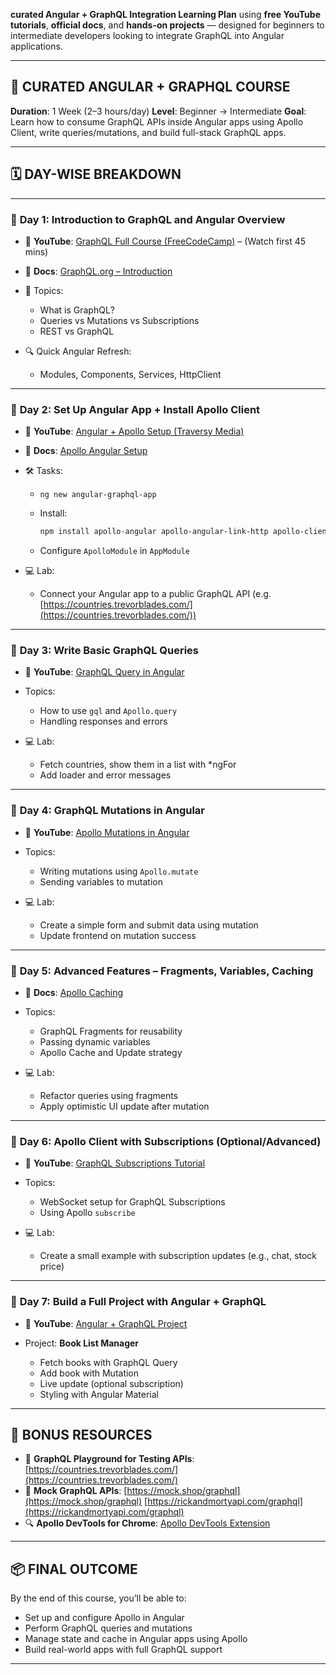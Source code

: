  **curated Angular + GraphQL Integration Learning Plan** using **free YouTube tutorials**, **official docs**, and **hands-on projects** — designed for beginners to intermediate developers looking to integrate GraphQL into Angular applications.

---

## 🧠 CURATED ANGULAR + GRAPHQL COURSE

**Duration**: 1 Week (2–3 hours/day)
**Level**: Beginner → Intermediate
**Goal**: Learn how to consume GraphQL APIs inside Angular apps using Apollo Client, write queries/mutations, and build full-stack GraphQL apps.

---

## 🗓️ DAY-WISE BREAKDOWN

---

### 🔹 **Day 1: Introduction to GraphQL and Angular Overview**

* 🎥 **YouTube**: [GraphQL Full Course (FreeCodeCamp)](https://www.youtube.com/watch?v=ed8SzALpx1Q) – (Watch first 45 mins)
* 📘 **Docs**: [GraphQL.org – Introduction](https://graphql.org/learn/)
* 🧠 Topics:

  * What is GraphQL?
  * Queries vs Mutations vs Subscriptions
  * REST vs GraphQL
* 🔍 Quick Angular Refresh:

  * Modules, Components, Services, HttpClient

---

### 🔹 **Day 2: Set Up Angular App + Install Apollo Client**

* 🎥 **YouTube**: [Angular + Apollo Setup (Traversy Media)](https://www.youtube.com/watch?v=ZQL7tL2S0oQ)
* 📘 **Docs**: [Apollo Angular Setup](https://www.apollographql.com/docs/angular/)
* 🛠️ Tasks:

  * `ng new angular-graphql-app`
  * Install:

    ```bash
    npm install apollo-angular apollo-angular-link-http apollo-client graphql-tag graphql
    ```
  * Configure `ApolloModule` in `AppModule`
* 💻 Lab:

  * Connect your Angular app to a public GraphQL API (e.g. [https://countries.trevorblades.com/](https://countries.trevorblades.com/))

---

### 🔹 **Day 3: Write Basic GraphQL Queries**

* 🎥 **YouTube**: [GraphQL Query in Angular](https://www.youtube.com/watch?v=IJq4Vh-J8xs)
* Topics:

  * How to use `gql` and `Apollo.query`
  * Handling responses and errors
* 💻 Lab:

  * Fetch countries, show them in a list with \*ngFor
  * Add loader and error messages

---

### 🔹 **Day 4: GraphQL Mutations in Angular**

* 🎥 **YouTube**: [Apollo Mutations in Angular](https://www.youtube.com/watch?v=e4XTn8Tvy80)
* Topics:

  * Writing mutations using `Apollo.mutate`
  * Sending variables to mutation
* 💻 Lab:

  * Create a simple form and submit data using mutation
  * Update frontend on mutation success

---

### 🔹 **Day 5: Advanced Features – Fragments, Variables, Caching**

* 📘 **Docs**: [Apollo Caching](https://www.apollographql.com/docs/react/caching/overview/)
* Topics:

  * GraphQL Fragments for reusability
  * Passing dynamic variables
  * Apollo Cache and Update strategy
* 💻 Lab:

  * Refactor queries using fragments
  * Apply optimistic UI update after mutation

---

### 🔹 **Day 6: Apollo Client with Subscriptions (Optional/Advanced)**

* 🎥 **YouTube**: [GraphQL Subscriptions Tutorial](https://www.youtube.com/watch?v=VjLdJ5J5g9w)
* Topics:

  * WebSocket setup for GraphQL Subscriptions
  * Using Apollo `subscribe`
* 💻 Lab:

  * Create a small example with subscription updates (e.g., chat, stock price)

---

### 🔹 **Day 7: Build a Full Project with Angular + GraphQL**

* 🎥 **YouTube**: [Angular + GraphQL Project](https://www.youtube.com/watch?v=2t1z3pJ7L4A)
* Project: **Book List Manager**

  * Fetch books with GraphQL Query
  * Add book with Mutation
  * Live update (optional subscription)
  * Styling with Angular Material

---

## 💼 BONUS RESOURCES

* 🔧 **GraphQL Playground for Testing APIs**:
  [https://countries.trevorblades.com/](https://countries.trevorblades.com/)
* 🚀 **Mock GraphQL APIs**:
  [https://mock.shop/graphql](https://mock.shop/graphql)
  [https://rickandmortyapi.com/graphql](https://rickandmortyapi.com/graphql)
* 🔍 **Apollo DevTools for Chrome**:
  [Apollo DevTools Extension](https://chromewebstore.google.com/detail/apollo-client-developer-t/jdkknkkbebbapilgoeccciglkfbmbnfm)

---

## 📦 FINAL OUTCOME

By the end of this course, you’ll be able to:

* Set up and configure Apollo in Angular
* Perform GraphQL queries and mutations
* Manage state and cache in Angular apps using Apollo
* Build real-world apps with full GraphQL support

---
